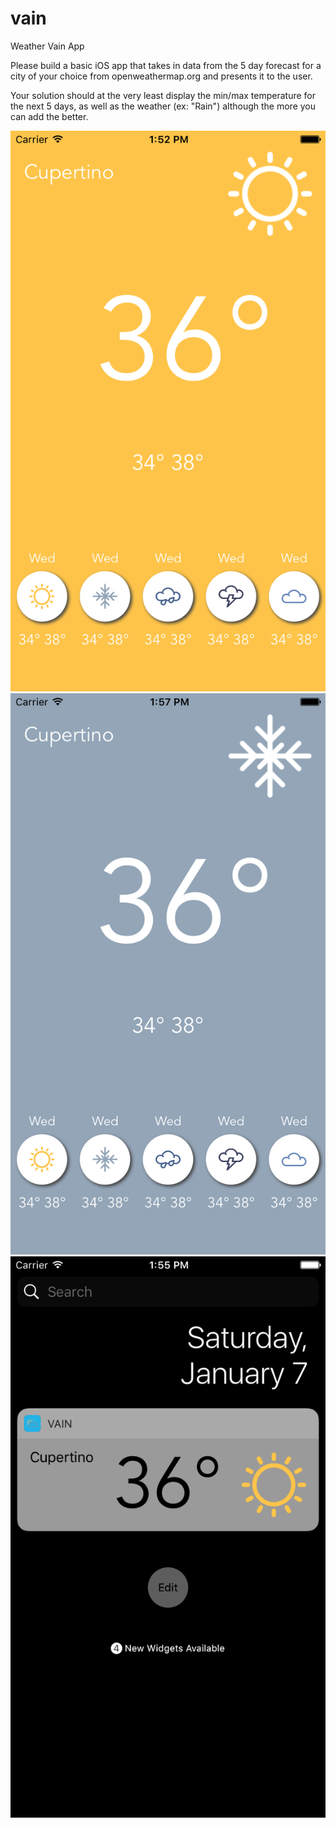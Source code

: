 # vain
Weather Vain App

Please build a basic iOS app that takes in data from the 5 day forecast for a city of your choice from openweathermap.org and presents it to the user.

Your solution should at the very least display the min/max temperature for the next 5 days, as well as the weather (ex: "Rain") although the more you can add the better.


![Main 1](/Screenshots/Main_Clear_Sky.png?raw=true "Main")
![Main 2](/Screenshots/Main_Snow.png?raw=true "Main 2")
![Widget](/Screenshots/Widget.png?raw=true "Widget")
